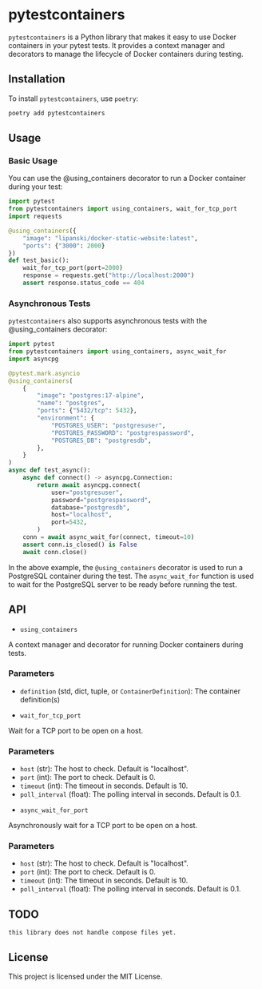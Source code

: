 # pytestcontainers

`pytestcontainers` is a Python library that makes it easy to use Docker containers in your pytest tests. It provides a context manager and decorators to manage the lifecycle of Docker containers during testing.

## Installation

To install `pytestcontainers`, use `poetry`:

```sh
poetry add pytestcontainers
```

## Usage

### Basic Usage

You can use the @using_containers decorator to run a Docker container during your test:

```python
import pytest
from pytestcontainers import using_containers, wait_for_tcp_port
import requests

@using_containers({
    "image": "lipanski/docker-static-website:latest",
    "ports": {"3000": 2000}
})
def test_basic():
    wait_for_tcp_port(port=2000)
    response = requests.get("http://localhost:2000")
    assert response.status_code == 404
```

### Asynchronous Tests

`pytestcontainers` also supports asynchronous tests with the @using_containers decorator:


```python
import pytest
from pytestcontainers import using_containers, async_wait_for
import asyncpg

@pytest.mark.asyncio
@using_containers(
    {
        "image": "postgres:17-alpine",
        "name": "postgres",
        "ports": {"5432/tcp": 5432},
        "environment": {
            "POSTGRES_USER": "postgresuser",
            "POSTGRES_PASSWORD": "postgrespassword",
            "POSTGRES_DB": "postgresdb",
        },
    }
)
async def test_async():
    async def connect() -> asyncpg.Connection:
        return await asyncpg.connect(
            user="postgresuser",
            password="postgrespassword",
            database="postgresdb",
            host="localhost",
            port=5432,
        )
    conn = await async_wait_for(connect, timeout=10)
    assert conn.is_closed() is False
    await conn.close()
```

In the above example, the `@using_containers` decorator is used to run a PostgreSQL container during the test. The `async_wait_for` function is used to wait for the PostgreSQL server to be ready before running the test.

## API

* `using_containers`

A context manager and decorator for running Docker containers during tests.

### Parameters

- `definition` (std, dict, tuple, or `ContainerDefinition`): The container definition(s)

* `wait_for_tcp_port`

Wait for a TCP port to be open on a host.

### Parameters

- `host` (str): The host to check. Default is "localhost".
- `port` (int): The port to check. Default is 0.
- `timeout` (int): The timeout in seconds. Default is 10.
- `poll_interval` (float): The polling interval in seconds. Default is 0.1.

* `async_wait_for_port`

Asynchronously wait for a TCP port to be open on a host.

### Parameters

- `host` (str): The host to check. Default is "localhost".
- `port` (int): The port to check. Default is 0.
- `timeout` (int): The timeout in seconds. Default is 10.
- `poll_interval` (float): The polling interval in seconds. Default is 0.1.

## TODO

    this library does not handle compose files yet.

## License

This project is licensed under the MIT License.